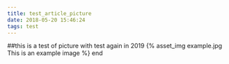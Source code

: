```yaml
---
title: test_article_picture
date: 2018-05-20 15:46:24
tags: test
---
```

##this is a test of picture with test again in 2019
{% asset_img example.jpg This is an example image %}
end
